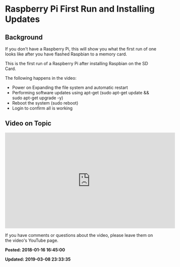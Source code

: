 # Raspberry Pi First Run and Installing Updates

## Background

If you don't have a Raspberry Pi, this will show you what the first run of one looks like after you have flashed Raspbian to a memory card. 

This is the first run of a Raspberry Pi after installing Raspbian on the SD Card.

The following happens in the video: 
* Power on Expanding the file system and automatic restart 
* Performing software updates using apt-get (sudo apt-get update && sudo apt-get upgrade -y) 
* Reboot the system (sudo reboot) 
* Login to confirm all is working

## Video on Topic 

<iframe width="560" height="315" src="https://www.youtube.com/embed/bvcNkzthaDU" frameborder="0" allow="autoplay; encrypted-media" allowfullscreen></iframe>

If you have comments or questions about the video, please leave them on the video's YouTube page.

**Posted: 2018-01-16 16:45:00** 

**Updated: 2019-03-08 23:33:35** 

